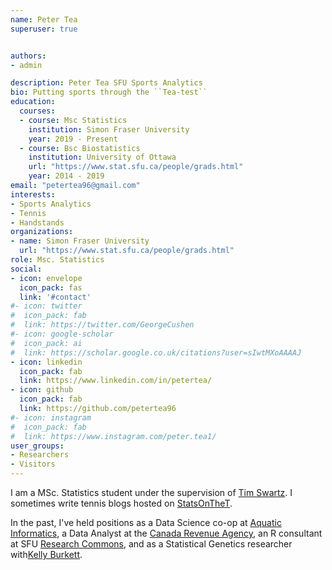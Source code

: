 ```yaml
---
name: Peter Tea
superuser: true


authors:
- admin

description: Peter Tea SFU Sports Analytics
bio: Putting sports through the ``Tea-test``
education:
  courses:
  - course: Msc Statistics
    institution: Simon Fraser University
    year: 2019 - Present
  - course: Bsc Biostatistics
    institution: University of Ottawa
    url: "https://www.stat.sfu.ca/people/grads.html"
    year: 2014 - 2019
email: "petertea96@gmail.com"
interests:
- Sports Analytics
- Tennis
- Handstands
organizations:
- name: Simon Fraser University
  url: "https://www.stat.sfu.ca/people/grads.html"
role: Msc. Statistics
social:
- icon: envelope
  icon_pack: fas
  link: '#contact'
#- icon: twitter
#  icon_pack: fab
#  link: https://twitter.com/GeorgeCushen
#- icon: google-scholar
#  icon_pack: ai
#  link: https://scholar.google.co.uk/citations?user=sIwtMXoAAAAJ
- icon: linkedin
  icon_pack: fab
  link: https://www.linkedin.com/in/petertea/
- icon: github
  icon_pack: fab
  link: https://github.com/petertea96
#- icon: instagram
#  icon_pack: fab
#  link: https://www.instagram.com/peter.tea1/
user_groups:
- Researchers
- Visitors
---
```



I am a MSc. Statistics student under the supervision of [Tim Swartz](http://people.stat.sfu.ca/~tim/). I sometimes write tennis blogs hosted on [StatsOnTheT](http://on-the-t.com/).


In the past, I've held positions as a Data Science co-op at [Aquatic Informatics](https://aquaticinformatics.com/), a Data Analyst at the [Canada Revenue Agency](https://www.canada.ca/en/revenue-agency.html),
an R consultant at SFU [Research Commons](https://www.lib.sfu.ca/about/branches-depts/rc), and as a Statistical Genetics researcher with[Kelly Burkett](https://mysite.science.uottawa.ca/kburkett/).
